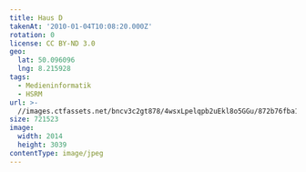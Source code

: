 ```yaml
---
title: Haus D
takenAt: '2010-01-04T10:08:20.000Z'
rotation: 0
license: CC BY-ND 3.0
geo:
  lat: 50.096096
  lng: 8.215928
tags:
  - Medieninformatik
  - HSRM
url: >-
  //images.ctfassets.net/bncv3c2gt878/4wsxLpelqpb2uEkl8o5GGu/872b76fba1c97354cc76f960afc5a621/haus-d_4345408265_o
size: 721523
image:
  width: 2014
  height: 3039
contentType: image/jpeg
---
```


